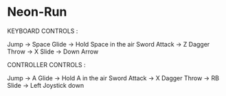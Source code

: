 # Neon-Run

KEYBOARD CONTROLS :

Jump -> Space
Glide -> Hold Space in the air
Sword Attack -> Z
Dagger Throw -> X
Slide -> Down Arrow

CONTROLLER CONTROLS :

Jump -> A
Glide -> Hold A in the air
Sword Attack -> X
Dagger Throw -> RB
Slide -> Left Joystick down
